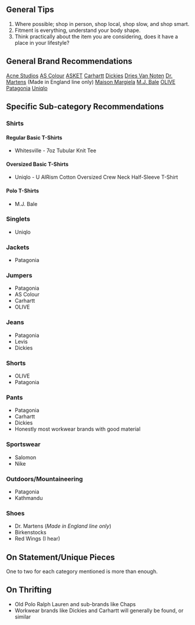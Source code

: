 ## General Tips

1. Where possible; shop in person, shop local, shop slow, and shop smart.
2. Fitment is everything, understand your body shape.
4. Think practically about the item you are considering, does it have a place in your lifestyle?

## General Brand Recommendations

[Acne Studios](https://www.acnestudios.com)
[AS Colour](https://ascolour.com)
[ASKET](https://www.asket.com)
[Carhartt](https://www.carhartt.com)
[Dickies](https://www.dickies.com)
[Dries Van Noten](https://www.driesvannoten.com)
[Dr. Martens](https://www.drmartens.com) (Made in England line only)
[Maison Margiela](https://www.maisonmargeila.com)
[M.J. Bale](https://www.mjbale.com)
[OLIVE](https://www.oliveclothing.com)
[Patagonia](https://patagonia.com)
[Uniqlo](https://www.uniqlo.com)

## Specific Sub-category Recommendations
### Shirts
#### Regular Basic T-Shirts
- Whitesville - 7oz Tubular Knit Tee
#### Oversized Basic T-Shirts
- Uniqlo - U AIRism Cotton Oversized Crew Neck Half-Sleeve T-Shirt
#### Polo T-Shirts
- M.J. Bale

### Singlets
- Uniqlo

### Jackets
- Patagonia

### Jumpers
- Patagonia
- AS Colour
- Carhartt
- OLIVE

### Jeans
- Patagonia
- Levis
- Dickies

### Shorts
- OLIVE
- Patagonia

### Pants
- Patagonia 
- Carhartt
- Dickies
- Honestly most workwear brands with good material

### Sportswear
- Salomon
- Nike

### Outdoors/Mountaineering
- Patagonia
- Kathmandu

### Shoes
- Dr. Martens (*Made in England line only*)
- Birkenstocks
- Red Wings (I hear)

## On Statement/Unique Pieces

One to two for each category mentioned is more than enough.

## On Thrifting

- Old Polo Ralph Lauren and sub-brands like Chaps
- Workwear brands like Dickies and Carhartt will generally be found, or similar


